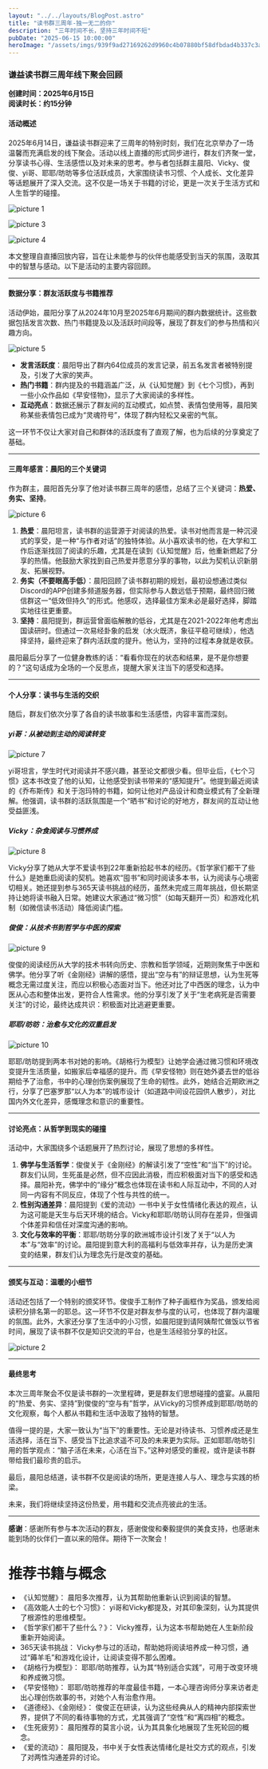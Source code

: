 ```yaml
---
layout: "../../layouts/BlogPost.astro"
title: "读书群三周年-独一无二的你"
description: "三年时间不长，坚持三年时间不短"
pubDate: "2025-06-15 10:00:00"
heroImage: "/assets/imgs/939f9ad27169262d9960c4b07880bf58dfbdad4b337c3a5137bf6a4f9128ebc8.png"
---
```


### 谦益读书群三周年线下聚会回顾

**创建时间：2025年6月15日**  
**阅读时长：约15分钟**

#### 活动概述

2025年6月14日，谦益读书群迎来了三周年的特别时刻，我们在北京举办了一场温馨而充满启发的线下聚会。活动以线上直播的形式同步进行，群友们齐聚一堂，分享读书心得、生活感悟以及对未来的思考。参与者包括群主晨阳、Vicky、俊俊、yi哥、耶耶/昉昉等多位活跃成员，大家围绕读书习惯、个人成长、文化差异等话题展开了深入交流。这不仅是一场关于书籍的讨论，更是一次关于生活方式和人生哲学的碰撞。


![picture 1](/assets/imgs/e452067ca3394602fa42f4e83fccf5abe53ca52ee10e3326303d48d03c0c8fbf.png)  

![picture 3](/assets/imgs/09843c9619b76706b9a8fd79e20a33810d39574d70662321d7d98b8bff590216.png)  

![picture 4](/assets/imgs/0bc5d61b08559058173e54328dee6d40544d452fa831e9d5abad8d3814b9d185.png)  

本文整理自直播回放内容，旨在让未能参与的伙伴也能感受到当天的氛围，汲取其中的智慧与感动。以下是活动的主要内容回顾。

---

#### 数据分享：群友活跃度与书籍推荐

活动伊始，晨阳分享了从2024年10月至2025年6月期间的群内数据统计。这些数据包括发言次数、热门书籍提及以及活跃时间段等，展现了群友们的参与热情和兴趣方向。

![picture 5](/assets/imgs/4b6c7c3220b6e9eed2df42a3064df26d30d18b819171cbb1dcadc58c80eb304b.png)  


- **发言活跃度**：晨阳导出了群内64位成员的发言记录，前五名发言者被特别提及，引发了大家的笑声。
- **热门书籍**：群内提及的书籍涵盖广泛，从《认知觉醒》到《七个习惯》，再到一些小众作品如《早安怪物》，显示了大家阅读的多样性。
- **互动亮点**：数据还展示了群友间的互动模式，如点赞、表情包使用等，晨阳笑称某些表情包已成为“灵魂符号”，体现了群内轻松又亲密的气氛。

这一环节不仅让大家对自己和群体的活跃度有了直观了解，也为后续的分享奠定了基础。

---

#### 三周年感言：晨阳的三个关键词

作为群主，晨阳首先分享了他对读书群三周年的感悟，总结了三个关键词：**热爱、务实、坚持**。

![picture 6](/assets/imgs/a378b9b7316275d2917e92ffe30a0b25d84adb29939b8747ceca995dbd70349f.png)  

1. **热爱**：晨阳坦言，读书群的运营源于对阅读的热爱。读书对他而言是一种沉浸式的享受，是一种“与作者对话”的独特体验。从小喜欢读书的他，在大学和工作后逐渐找回了阅读的乐趣，尤其是在读到《认知觉醒》后，他重新燃起了分享的热情。他鼓励大家找到自己热爱并愿意分享的事物，以此为契机认识新朋友、拓展视野。
2. **务实（不要眼高手低）**：晨阳回顾了读书群初期的规划，最初设想通过类似Discord的APP创建多频道服务器，但实际参与人数远低于预期，最终回归微信群这一“低效但持久”的形式。他感叹，选择最佳方案未必是最好选择，脚踏实地往往更重要。
3. **坚持**：晨阳提到，群运营曾面临解散的低谷，尤其是在2021-2022年他考虑出国读研时。但通过一次易经卦象的启发（水火既济，象征平稳可继续），他选择坚持，最终迎来了群内活跃度的提升。他认为，坚持的过程本身就是收获。

晨阳最后分享了一位健身教练的话：“看看你现在的状态和结果，是不是你想要的？”这句话成为全场的一个反思点，提醒大家关注当下的感受和选择。

---

#### 个人分享：读书与生活的交织

随后，群友们依次分享了各自的读书故事和生活感悟，内容丰富而深刻。

##### yi哥：从被动到主动的阅读转变

![picture 7](/assets/imgs/f9f812ed1296014b80658d7ff8f8b303826c1becc9830ab6bcef0534d82e69d5.png)  

yi哥坦言，学生时代对阅读并不感兴趣，甚至论文都很少看。但毕业后，《七个习惯》这本书改变了他的认知，让他感受到读书带来的“感知提升”。他提到最近阅读的《乔布斯传》和关于泡玛特的书籍，如何让他对产品设计和商业模式有了全新理解。他强调，读书群的活跃氛围是一个“晒书”和讨论的好地方，群友间的互动让他受益匪浅。

##### Vicky：杂食阅读与习惯养成

![picture 8](/assets/imgs/c0b5303d83e73ea9fa6b40fa29603616da6fe06bdff426aa3be7ebc13c15a197.png)  

Vicky分享了她从大学不爱读书到22年重新拾起书本的经历。《哲学家们都干了些什么》是她重启阅读的契机。她喜欢“囤书”和同时阅读多本书，认为阅读与心境密切相关。她还提到参与365天读书挑战的经历，虽然未完成三周年挑战，但长期坚持让她将读书融入日常。她建议大家通过“微习惯”（如每天翻开一页）和游戏化机制（如微信读书活动）降低阅读门槛。

##### 俊俊：从技术书到哲学与中医的探索

![picture 9](/assets/imgs/1fe69d0aee3b24e1f0203cd7b622dc621dae96c329b69000d167508da0dd2ca8.png)  

俊俊的阅读经历从大学的技术书转向历史、宗教和哲学领域，近期则聚焦于中医和佛学。他分享了听《金刚经》讲解的感悟，提出“空与有”的辩证思想，认为生死等概念无需过度关注，而应以积极心态面对当下。他还对比了中西医的理念，认为中医从心态和整体出发，更符合人性需求。他的分享引发了关于“生老病死是否需要关注”的讨论，最终达成共识：积极面对比逃避更重要。

##### 耶耶/昉昉：治愈与文化的双重启发

![picture 10](/assets/imgs/640722900b9a18d29d51351e10a439276bd9107cd5c059cfda2fec035cc4749b.png)  

耶耶/昉昉提到两本书对她的影响。《胡格行为模型》让她学会通过微习惯和环境改变提升生活质量，如搬家后幸福感的提升。而《早安怪物》则在她外婆去世的低谷期给予了治愈，书中的心理创伤案例展现了生命的韧性。此外，她结合近期欧洲之行，分享了巴塞罗那“以人为本”的城市设计（如道路中间设花园供人散步），对比国内外文化差异，感慨理念和意识的重要性。

---

#### 讨论亮点：从哲学到现实的碰撞

活动中，大家围绕多个话题展开了热烈讨论，展现了思想的多样性。

1. **佛学与生活哲学**：俊俊关于《金刚经》的解读引发了“空性”和“当下”的讨论。群友们认同，生死虽是必然，但不应因此消极，而应积极面对当下的感受和选择。晨阳补充，佛学中的“缘分”概念也体现在读书和人际互动中，不同的人对同一内容有不同反应，体现了个性与共性的统一。
2. **性别沟通差异**：晨阳提到《爱的流动》一书中关于女性情绪化表达的观点，认为这可能是天生与后天环境的结合。Vicky和耶耶/昉昉认同存在差异，但强调个体差异和信任对深度沟通的影响。
3. **文化与效率的平衡**：耶耶/昉昉分享的欧洲城市设计引发了关于“以人为本”与“效率”的讨论。晨阳提到意大利的高福利与低效率并存，认为是历史演变的结果，群友们认为理念先行是改变的基础。

---

#### 颁奖与互动：温暖的小细节

活动还包括了一个特别的颁奖环节。俊俊手工制作了种子画框作为奖品，颁发给阅读积分排名第一的耶总。这一环节不仅是对群友参与度的认可，也体现了群内温暖的氛围。此外，大家还分享了生活中的小习惯，如晨阳提到请阿姨帮忙做饭以节省时间，展现了读书群不仅是知识交流的平台，也是生活经验分享的社区。

![picture 2](/assets/imgs/caf6f9c2ee441905c9e9f6890f107c453cfcc7204ff8f9109cb2ff50bce8f522.png)  

---

#### 最终思考

本次三周年聚会不仅是读书群的一次里程碑，更是群友们思想碰撞的盛宴。从晨阳的“热爱、务实、坚持”到俊俊的“空与有”哲学，从Vicky的习惯养成到耶耶/昉昉的文化观察，每个人都从书籍和生活中汲取了独特的智慧。

值得一提的是，大家一致认为“当下”的重要性。无论是对待读书、习惯养成还是生活选择，活在当下、感受当下比追求遥不可及的未来更为实际。正如耶耶/昉昉引用的哲学观点：“脑子活在未来，心活在当下。”这种对感受的重视，或许是读书群带给我们最珍贵的启示。

最后，晨阳总结道，读书群不仅是阅读的场所，更是连接人与人、理念与实践的桥梁。

未来，我们将继续坚持这份热爱，用书籍和交流点亮彼此的生活。

---

**感谢**：感谢所有参与本次活动的群友，感谢俊俊和秦毅提供的美食支持，也感谢未能到场的伙伴们一直以来的陪伴。期待下一次聚会！


# 推荐书籍与概念

- 《认知觉醒》： 晨阳多次推荐，认为其帮助他重新认识到阅读的智慧。
- 《高效能人士的七个习惯》： yi哥和Vicky都提及，对其印象深刻，认为其提供了根源性的思维模型。
- 《哲学家们都干了些什么？》： Vicky推荐，认为这本书帮助她在人生新阶段重新开始阅读。
- 365天读书挑战： Vicky参与过的活动，帮助她将阅读培养成一种习惯，通过“薅羊毛”和游戏化设计，让阅读变得不那么困难。
- 《胡格行为模型》： 耶耶/昉昉推荐，认为其“特别适合实践”，可用于改变环境和养成微习惯。
- 《早安怪物》： 耶耶/昉昉推荐的年度最佳书籍，一本心理咨询师分享来访者走出心理创伤故事的书，对她个人有治愈作用。
- 《道德经》、《金刚经》： 俊俊正在研读，认为这些经典从人的精神内部探索世界，提供了不同的看待事物的方式，尤其强调了“空性”和“离四相”的概念。
- 《生死疲劳》： 晨阳推荐的莫言小说，认为其具象化地展现了生死轮回的概念。
- 《爱的流动》： 晨阳提及，书中关于女性表达情绪化是社交方式的观点，引发了对两性沟通差异的讨论。